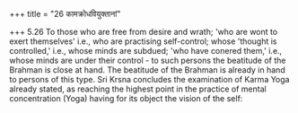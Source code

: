 +++
title = "26 कामक्रोधवियुक्तानां"

+++
5.26 To those who are free from desire and wrath; 'who are wont to exert themselves' i.e., who are practising self-control; whose 'thought is controlled,' i.e., whose minds are subdued; 'who have conered them,'
i.e., whose minds are under their control - to such persons the beatitude of the Brahman is close at hand. The beatitude of the Brahman is already in hand to persons of this type. Sri Krsna concludes the examination of Karma Yoga already stated, as reaching the highest point in the practice of mental concentration (Yoga) having for its object the vision of the self:
